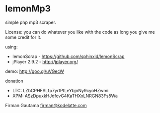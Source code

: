 lemonMp3
========

simple php mp3 scraper.

License: you can do whatever you like with the code as long you give me some credit for it.

using:
- lemonScrap	- https://github.com/sphinxid/lemonScrap
- jPlayer 2.9.2	- http://jplayer.org/

demo: http://goo.gl/uVGecW

donation
- LTC: LZbCPHFSLfp7yrtPtLeYbjnNy9cyoHZwmi
- XPM: ASzDpuxkHJdfcvG4KaTHXxLNRGN83Fs5Wa

Firman Gautama
<firman@kodelatte.com>
